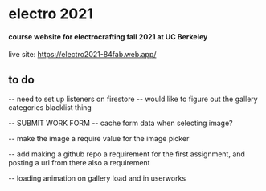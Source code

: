 # electro 2021

#### course website for electrocrafting fall 2021 at UC Berkeley

live site: https://electro2021-84fab.web.app/

## to do

-- need to set up listeners on firestore
-- would like to figure out the gallery categories blacklist thing

-- SUBMIT WORK FORM -- cache form data when selecting image?

-- make the image a require value for the image picker

-- add making a github repo a requirement for the first assignment, and posting a url from there also a requirement

-- loading animation on gallery load and in userworks
